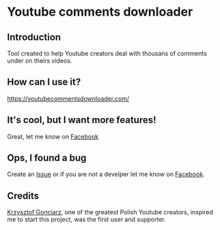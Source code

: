 # Youtube comments downloader

## Introduction
Tool created to help Youtube creators deal with thousans of comments under on theirs videos.

## How can I use it?
https://youtubecommentsdownloader.com/

## It's cool, but I want more features!
Great, let me know on [Facebook](https://www.facebook.com/iglodottech/)

## Ops, I found a bug
Create an [Issue](https://github.com/Igloczek/youtube-comments-downloader/issues) or if you are not a develper let me know on [Facebook](https://www.facebook.com/iglodottech/).

## Credits
[Krzysztof Gonciarz](https://www.facebook.com/krzysztof.gonciarz), one of the greatest Polish Youtube creators, inspired me to start this project, was the first user and supporter.
